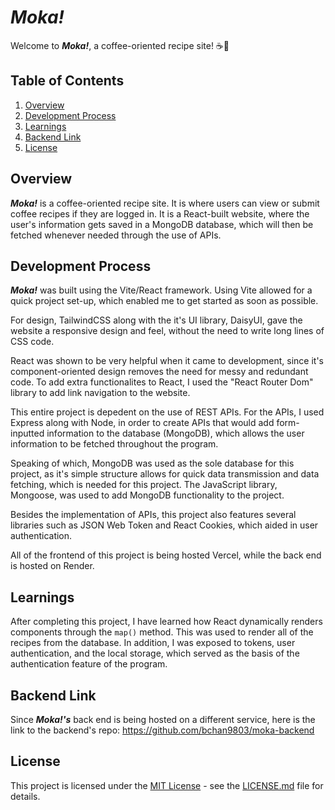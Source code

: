 # <em><strong>Moka!</strong></em>

Welcome to <em><strong>Moka!</strong></em>, a coffee-oriented recipe site! ☕🥐

## Table of Contents

1. [Overview](#overview)
2. [Development Process](#development-process)
3. [Learnings](#learnings)
4. [Backend Link](#backend-link)
5. [License](#license)

## Overview

<em><strong>Moka!</strong></em> is a coffee-oriented recipe site. It is where users can view or submit coffee recipes if they are logged in. It is a React-built website, where the user's information gets saved in a MongoDB database, which will then be fetched whenever needed through the use of APIs.

## Development Process

<em><strong>Moka!</strong></em> was built using the Vite/React framework. Using Vite allowed for a quick project set-up, which enabled me to get started as soon as possible.

For design, TailwindCSS along with the it's UI library, DaisyUI, gave the website a responsive design and feel, without the need to write long lines of CSS code.

React was shown to be very helpful when it came to development, since it's component-oriented design removes the need for messy and redundant code. To add extra functionalites to React, I used the "React Router Dom" library to add link navigation to the website.

This entire project is depedent on the use of REST APIs. For the APIs, I used Express along with Node, in order to create APIs that would add form-inputted information to the database (MongoDB), which allows the user information to be fetched throughout the program.

Speaking of which, MongoDB was used as the sole database for this project, as it's simple structure allows for quick data transmission and data fetching, which is needed for this project. The JavaScript library, Mongoose, was used to add MongoDB functionality to the project.

Besides the implementation of APIs, this project also features several libraries such as JSON Web Token and React Cookies, which aided in user authentication.

All of the frontend of this project is being hosted Vercel, while the back end is hosted on Render.

## Learnings

After completing this project, I have learned how React dynamically renders components through the `map()` method. This was used to render all of the recipes from the database. In addition, I was exposed to tokens, user authentication, and the local storage, which served as the basis of the authentication feature of the program.

## Backend Link
Since <em><strong>Moka!'s</strong></em> back end is being hosted on a different service, here is the link to the backend's repo: https://github.com/bchan9803/moka-backend

## License

This project is licensed under the [MIT License](LICENSE.md) - see the [LICENSE.md](LICENSE.md) file for details.
